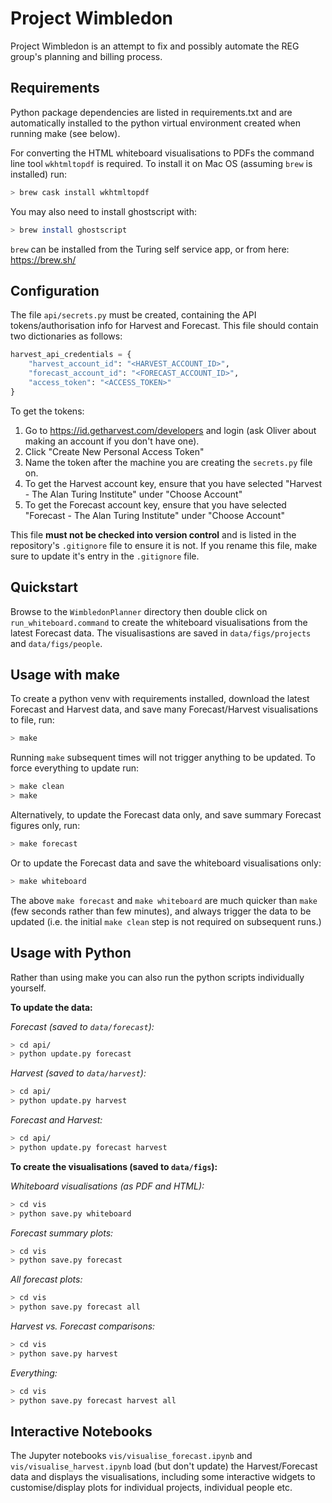 # Project Wimbledon

Project Wimbledon is an attempt to fix and possibly automate the REG group's
planning and billing process.

## Requirements

Python package dependencies are listed in requirements.txt and are automatically installed to the python virtual environment
created when running make (see below).

For converting the HTML whiteboard visualisations to PDFs the command line tool `wkhtmltopdf` is required.
To install it on Mac OS (assuming `brew` is installed) run:
```bash
> brew cask install wkhtmltopdf
```

You may also need to install ghostscript with:
```bash
> brew install ghostscript
```

`brew` can be installed from the Turing self service app, or from here: https://brew.sh/

## Configuration

The file `api/secrets.py` must be created, containing the API tokens/authorisation info for Harvest and Forecast.
This file should contain two dictionaries as follows:

```python
harvest_api_credentials = {
    "harvest_account_id": "<HARVEST_ACCOUNT_ID>",
    "forecast_account_id": "<FORECAST_ACCOUNT_ID>",
    "access_token": "<ACCESS_TOKEN>"
}
```

To get the tokens:
1) Go to https://id.getharvest.com/developers and login (ask Oliver about making an account if you don't have one).
2) Click "Create New Personal Access Token"
3) Name the token after the machine you are creating the `secrets.py` file on.
4) To get the Harvest account key, ensure that you have selected "Harvest - The Alan Turing Institute" under "Choose Account"
5) To get the Forecast account key, ensure that you have selected "Forecast - The Alan Turing Institute" under "Choose Account"

This file **must not be checked into version control** and is listed in the repository's `.gitignore` file to ensure it is not.
If you rename this file, make sure to update it's entry in the `.gitignore` file.

## Quickstart

Browse to the `WimbledonPlanner` directory then double click on `run_whiteboard.command` to create the whiteboard visualisations from the latest Forecast data.
The visualisastions are saved in `data/figs/projects` and `data/figs/people`.

## Usage with make

To create a python venv with requirements installed, download the latest Forecast and Harvest data, and save many Forecast/Harvest visualisations to file, run:
```bash
> make
```

Running `make` subsequent times will not trigger anything to be updated. To force everything to update run:
```bash
> make clean
> make
```

Alternatively, to update the Forecast data only, and save summary Forecast figures only, run:
```bash
> make forecast
```

Or to update the Forecast data and save the whiteboard visualisations only:
```bash
> make whiteboard
```

The above `make forecast` and `make whiteboard` are much quicker than `make` (few seconds rather than few minutes), and always trigger the data to be updated (i.e. the initial `make clean` step is not required on subsequent runs.)

## Usage with Python

Rather than using make you can also run the python scripts individually yourself.

**To update the data:**

*Forecast (saved to `data/forecast`):*
```bash
> cd api/
> python update.py forecast
```

*Harvest (saved to `data/harvest`):*
```bash
> cd api/
> python update.py harvest
```

*Forecast and Harvest:*
```bash
> cd api/
> python update.py forecast harvest
```

**To create the visualisations (saved to `data/figs`):**

*Whiteboard visualisations (as PDF and HTML):*
```bash
> cd vis
> python save.py whiteboard
```

*Forecast summary plots:*
```bash
> cd vis
> python save.py forecast
```

*All forecast plots:*
```bash
> cd vis
> python save.py forecast all
```

*Harvest vs. Forecast comparisons:*
```bash
> cd vis
> python save.py harvest
```

*Everything:*
```bash
> cd vis
> python save.py forecast harvest all
```

## Interactive Notebooks

The Jupyter notebooks `vis/visualise_forecast.ipynb` and `vis/visualise_harvest.ipynb` load (but don't update) the Harvest/Forecast data and displays the visualisations, including some interactive widgets to customise/display plots for individual projects, individual people etc.
